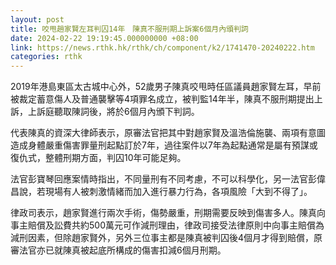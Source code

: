 ```yaml
---
layout: post
title: 咬甩趙家賢左耳判囚14年　陳真不服刑期上訴案6個月內頒判詞
date: 2024-02-22 19:19:45.000000000 +08:00
link: https://news.rthk.hk/rthk/ch/component/k2/1741470-20240222.htm
categories: rthk
---
```


2019年港島東區太古城中心外，52歲男子陳真咬甩時任區議員趙家賢左耳，早前被裁定蓄意傷人及普通襲擊等4項罪名成立，被判監14年半，陳真不服刑期提出上訴，上訴庭聽取陳詞後，將於6個月內頒下判詞。

代表陳真的資深大律師表示，原審法官把其中對趙家賢及溫浩倫施襲、兩項有意圖造成身體嚴重傷害罪量刑起點訂於7年，過往案件以7年為起點通常是屬有預謀或復仇式，整體刑期方面，判囚10年可能足夠。

法官彭寶琴回應案情時指出，不同量刑有不同考慮，不可以科學化，另一法官彭偉昌說，若現場有人被刺激情緒而加入進行暴力行為，各項風險「大到不得了」。

律政司表示，趙家賢進行兩次手術，傷勢嚴重，刑期需要反映到傷害多人。陳真向事主賠償及訟費共約500萬元可作減刑理由，律政司接受法律原則中向事主賠償為減刑因素，但除趙家賢外，另外三位事主都是陳真被判囚後4個月才得到賠償，原審法官亦已就陳真被起底所構成的傷害扣減6個月刑期。
